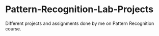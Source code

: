 # Pattern-Recognition-Lab-Projects
Different projects and assignments done by me on Pattern Recognition course.
